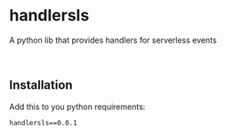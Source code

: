 # handlersls

A python lib that provides handlers for serverless events

&nbsp;
## Installation


Add this to you python requirements:

    handlersls==0.0.1

